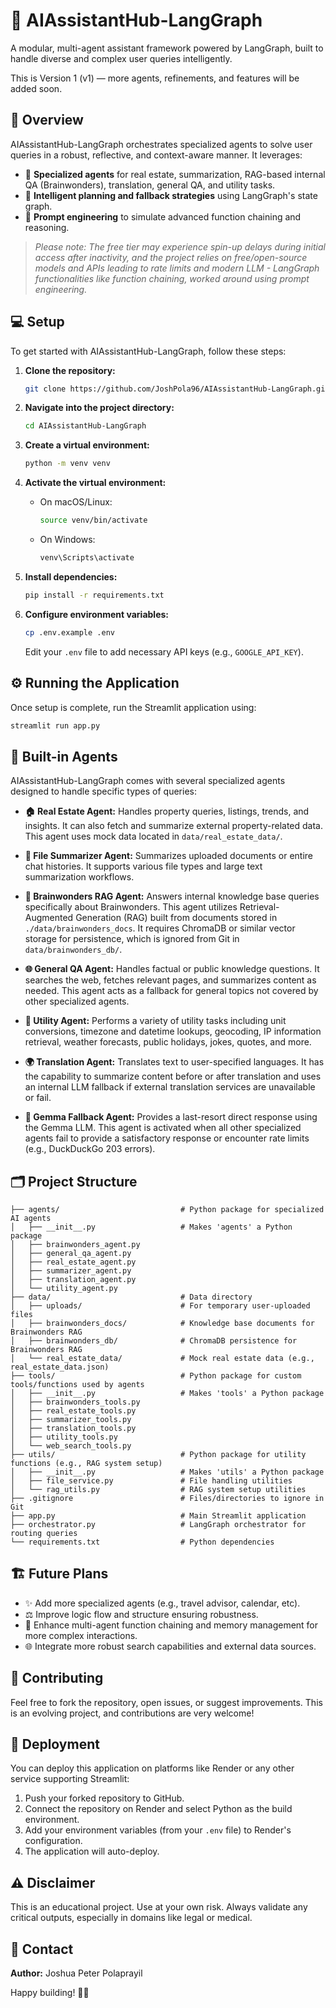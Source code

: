 # 🧠 AIAssistantHub-LangGraph

A modular, multi-agent assistant framework powered by LangGraph, built to handle diverse and complex user queries intelligently.

This is Version 1 (v1) — more agents, refinements, and features will be added soon.

## 🚀 Overview

AIAssistantHub-LangGraph orchestrates specialized agents to solve user queries in a robust, reflective, and context-aware manner. It leverages:

  * 🤖 **Specialized agents** for real estate, summarization, RAG-based internal QA (Brainwonders), translation, general QA, and utility tasks.
  * 🔁 **Intelligent planning and fallback strategies** using LangGraph's state graph.
  * 🧠 **Prompt engineering** to simulate advanced function chaining and reasoning.

> *Please note: The free tier may experience spin-up delays during initial access after inactivity, and the project relies on free/open-source models and APIs leading to rate limits and modern LLM - LangGraph functionalities like function chaining, worked around using prompt engineering.*

## 💻 Setup

To get started with AIAssistantHub-LangGraph, follow these steps:

1.  **Clone the repository:**

    ```bash
    git clone https://github.com/JoshPola96/AIAssistantHub-LangGraph.git
    ```

2.  **Navigate into the project directory:**

    ```bash
    cd AIAssistantHub-LangGraph
    ```

3.  **Create a virtual environment:**

    ```bash
    python -m venv venv
    ```

4.  **Activate the virtual environment:**

      * On macOS/Linux:
        ```bash
        source venv/bin/activate
        ```
      * On Windows:
        ```bash
        venv\Scripts\activate
        ```

5.  **Install dependencies:**

    ```bash
    pip install -r requirements.txt
    ```

6.  **Configure environment variables:**

    ```bash
    cp .env.example .env
    ```

    Edit your `.env` file to add necessary API keys (e.g., `GOOGLE_API_KEY`).

## ⚙️ Running the Application

Once setup is complete, run the Streamlit application using:

```bash
streamlit run app.py
```

## 🧩 Built-in Agents

AIAssistantHub-LangGraph comes with several specialized agents designed to handle specific types of queries:

  * **🏠 Real Estate Agent:** Handles property queries, listings, trends, and insights. It can also fetch and summarize external property-related data. This agent uses mock data located in `data/real_estate_data/`.

  * **📄 File Summarizer Agent:** Summarizes uploaded documents or entire chat histories. It supports various file types and large text summarization workflows.

  * **🧬 Brainwonders RAG Agent:** Answers internal knowledge base queries specifically about Brainwonders. This agent utilizes Retrieval-Augmented Generation (RAG) built from documents stored in `./data/brainwonders_docs`. It requires ChromaDB or similar vector storage for persistence, which is ignored from Git in `data/brainwonders_db/`.

  * **🌐 General QA Agent:** Handles factual or public knowledge questions. It searches the web, fetches relevant pages, and summarizes content as needed. This agent acts as a fallback for general topics not covered by other specialized agents.

  * **🔧 Utility Agent:** Performs a variety of utility tasks including unit conversions, timezone and datetime lookups, geocoding, IP information retrieval, weather forecasts, public holidays, jokes, quotes, and more.

  * **🌍 Translation Agent:** Translates text to user-specified languages. It has the capability to summarize content before or after translation and uses an internal LLM fallback if external translation services are unavailable or fail.

  * **💬 Gemma Fallback Agent:** Provides a last-resort direct response using the Gemma LLM. This agent is activated when all other specialized agents fail to provide a satisfactory response or encounter rate limits (e.g., DuckDuckGo 203 errors).

## 🗂 Project Structure

```
├── agents/                           # Python package for specialized AI agents
│   ├── __init__.py                   # Makes 'agents' a Python package
│   ├── brainwonders_agent.py
│   ├── general_qa_agent.py
│   ├── real_estate_agent.py
│   ├── summarizer_agent.py
│   ├── translation_agent.py
│   └── utility_agent.py
├── data/                             # Data directory
│   ├── uploads/                      # For temporary user-uploaded files
│   ├── brainwonders_docs/            # Knowledge base documents for Brainwonders RAG
│   ├── brainwonders_db/              # ChromaDB persistence for Brainwonders RAG
│   └── real_estate_data/             # Mock real estate data (e.g., real_estate_data.json)
├── tools/                            # Python package for custom tools/functions used by agents
│   ├── __init__.py                   # Makes 'tools' a Python package
│   ├── brainwonders_tools.py
│   ├── real_estate_tools.py
│   ├── summarizer_tools.py
│   ├── translation_tools.py
│   ├── utility_tools.py
│   └── web_search_tools.py
├── utils/                            # Python package for utility functions (e.g., RAG system setup)
│   ├── __init__.py                   # Makes 'utils' a Python package
│   ├── file_service.py               # File handling utilities
│   └── rag_utils.py                  # RAG system setup utilities
├── .gitignore                        # Files/directories to ignore in Git
├── app.py                            # Main Streamlit application
├── orchestrator.py                   # LangGraph orchestrator for routing queries
└── requirements.txt                  # Python dependencies
```

## 🏗 Future Plans

  * ✨ Add more specialized agents (e.g., travel advisor, calendar, etc).
  * ⚖️ Improve logic flow and structure ensuring robustness.
  * 🔗 Enhance multi-agent function chaining and memory management for more complex interactions.
  * 🌐 Integrate more robust search capabilities and external data sources.

## 🌟 Contributing

Feel free to fork the repository, open issues, or suggest improvements. This is an evolving project, and contributions are very welcome\!

## 🏁 Deployment

You can deploy this application on platforms like Render or any other service supporting Streamlit:

1.  Push your forked repository to GitHub.
2.  Connect the repository on Render and select Python as the build environment.
3.  Add your environment variables (from your `.env` file) to Render's configuration.
4.  The application will auto-deploy.

## ⚠️ Disclaimer

This is an educational project. Use at your own risk. Always validate any critical outputs, especially in domains like legal or medical.

## 💬 Contact

**Author:** Joshua Peter Polaprayil

Happy building\! 🚀✨